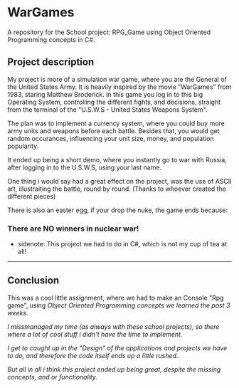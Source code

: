 # WarGames
A repository for the School project: RPG_Game using Object Oriented Programming concepts in C#.

## Project description

My project is more of a simulation war game, where you are the General of the United States Army.
It is heavily inspired by the movie "WarGames" from 1983, staring Matthew Broderick.
In this game you log in to this big Operating System, controlling the different fights, and
decisions, straight from the terminal of the "U.S.W.S - United States Weapons System".

The plan was to implement a currency system, where you could buy more army units and weapons
before each battle.
Besides that, you would get random occurances, influencing your unit size, money, and
population popularity.

It ended up being a short demo, where you instantly go to war with Russia, after logging
in to the U.S.W.S, using your last name.

One thing i would say had a great effect on the project, was the use of ASCII art,
illustraiting the battle, round by round. (Thanks to whoever created the different pieces)

There is also an easter egg, if your drop the nuke, the game ends because:

### There are NO winners in nuclear war!

* sidenote: 
This project we had to do in C#, which is not my cup of tea at all!
****************************************************************************************************

## Conclusion

This was a cool little assignment, where we had to make an Console "Rpg game", using
<i>Object Oriented Programming<I> concepts we learned the past 3 weeks.

I missmanaged my time (as always with these school projects), so there where a lot
of cool stuff i didn't have the time to implement.

I get to caught up in the "Design" of the applications and projects we have to do,
and therefore the code itself ends up a little rushed..

But all in all i think this project ended up being great, despite the missing concepts,
and or functionality.
